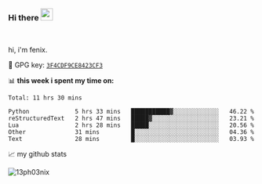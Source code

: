 ### Hi there <img src="https://media.giphy.com/media/hvRJCLFzcasrR4ia7z/giphy.gif" width="25px">

<br />

hi, i'm fenix.

:key: GPG key: [`3F4CDF9CE8423CF3`](https://github.com/13ph03nix.gpg)


📊 **this week i spent my time on:**
<!--START_SECTION:waka-->
```text
Total: 11 hrs 30 mins

Python             5 hrs 33 mins   ███████████▓░░░░░░░░░░░░░   46.22 % 
reStructuredText   2 hrs 47 mins   █████▓░░░░░░░░░░░░░░░░░░░   23.21 % 
Lua                2 hrs 28 mins   █████░░░░░░░░░░░░░░░░░░░░   20.56 % 
Other              31 mins         █░░░░░░░░░░░░░░░░░░░░░░░░   04.36 % 
Text               28 mins         █░░░░░░░░░░░░░░░░░░░░░░░░   03.93 % 
```
<!--END_SECTION:waka-->


📈 my github stats

<a>
<img align="center" src="https://github-readme-stats.vercel.app/api?username=13ph03nix&show_icons=true&hide=stars&include_all_commits=true&theme=blueberry" alt="13ph03nix" />
</a>
